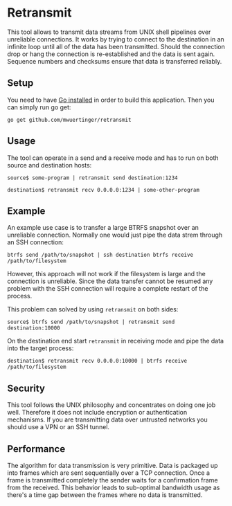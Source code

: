 # Retransmit
This tool allows to transmit data streams from UNIX shell pipelines over
unreliable connections. It works by trying to connect to the destination in an
infinite loop until all of the data has been transmitted. Should the connection
drop or hang the connection is re-established and the data is sent again.
Sequence numbers and checksums ensure that data is transferred reliably.

## Setup
You need to have [Go installed](https://golang.org/doc/install) in order to
build this application. Then you can simply run go get:
```
go get github.com/mwuertinger/retransmit
```

## Usage
The tool can operate in a send and a receive mode and has to run on both source
and destination hosts:
```
source$ some-program | retransmit send destination:1234 
```
```
destination$ retransmit recv 0.0.0.0:1234 | some-other-program
```

## Example
An example use case is to transfer a large BTRFS snapshot over an unreliable
connection. Normally one would just pipe the data strem through an SSH
connection:
```
btrfs send /path/to/snapshot | ssh destination btrfs receive /path/to/filesystem
```
However, this approach will not work if the filesystem is large and the
connection is unreliable. Since the data transfer cannot be resumed any problem
with the SSH connection will require a complete restart of the process.

This problem can solved by using `retransmit` on both sides:
```
source$ btrfs send /path/to/snapshot | retransmit send destination:10000
```
On the destination end start `retransmit` in receiving mode and pipe the data
into the target process:
```
destination$ retransmit recv 0.0.0.0:10000 | btrfs receive /path/to/filesystem
```

## Security
This tool follows the UNIX philosophy and concentrates on doing one job well.
Therefore it does not include encryption or authentication mechanisms. If you
are transmitting data over untrusted networks you should use a VPN or an SSH
tunnel.

## Performance
The algorithm for data transmission is very primitive. Data is packaged up into
frames which are sent sequentially over a TCP connection. Once a frame is
transmitted completely the sender waits for a confirmation frame from the
received. This behavior leads to sub-optimal bandwidth usage as there's a time
gap between the frames where no data is transmitted.
